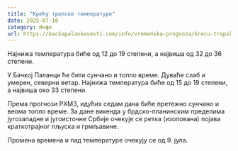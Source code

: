 ```yaml
---
title: "Крећу тропске температуре"
date: 2025-07-10
category: Инфо
url: https://backapalankavesti.com/info/vremenska-prognoza/krecu-tropske-temperature/
---
```


Најнижа температура биће од 12 до 19 степени, а највиша од 32 до 36 степени.

У Бачкој Паланци ће бити сунчано и топло време. Дуваће слаб и умерен, северни ветар. Најнижа температура биће од 15 до 19 степени, а највиша око 33 степени.

Према прогнози РХМЗ, идућих седам дана биће претежно сунчано и веома топло време. За дане викенда у брдско-планинским пределима југозападне и југоисточне Србије очекује се ретка (изолована) појава краткотрајног пљуска и грмљавине.

Промена времена и пад температуре очекују се од 9. јула.
